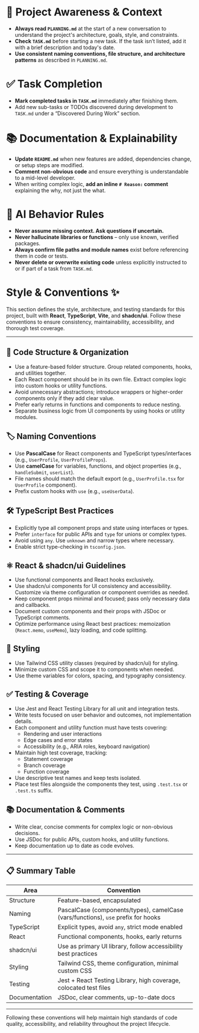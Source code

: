 # 🔄 Project Awareness & Context
- **Always read `PLANNING.md`** at the start of a new conversation to understand the project's architecture, goals, style, and constraints.
- **Check `TASK.md`** before starting a new task. If the task isn’t listed, add it with a brief description and today's date.
- **Use consistent naming conventions, file structure, and architecture patterns** as described in `PLANNING.md`.


# ✅ Task Completion
- **Mark completed tasks in `TASK.md`** immediately after finishing them.
- Add new sub-tasks or TODOs discovered during development to `TASK.md` under a “Discovered During Work” section.

# 📚 Documentation & Explainability
- **Update `README.md`** when new features are added, dependencies change, or setup steps are modified.
- **Comment non-obvious code** and ensure everything is understandable to a mid-level developer.
- When writing complex logic, **add an inline `# Reason:` comment** explaining the why, not just the what.

# 🧠 AI Behavior Rules
- **Never assume missing context. Ask questions if uncertain.**
- **Never hallucinate libraries or functions** – only use known, verified packages.
- **Always confirm file paths and module names** exist before referencing them in code or tests.
- **Never delete or overwrite existing code** unless explicitly instructed to or if part of a task from `TASK.md`.


# Style & Conventions ✨

This section defines the style, architecture, and testing standards for this project, built with **React**, **TypeScript**, **Vite**, and **shadcn/ui**. Follow these conventions to ensure consistency, maintainability, accessibility, and thorough test coverage.

---

## 📁 Code Structure & Organization

- Use a feature-based folder structure. Group related components, hooks, and utilities together.
- Each React component should be in its own file. Extract complex logic into custom hooks or utility functions.
- Avoid unnecessary abstractions; introduce wrappers or higher-order components only if they add clear value.
- Prefer early returns in functions and components to reduce nesting.
- Separate business logic from UI components by using hooks or utility modules.

## 🏷️ Naming Conventions

- Use **PascalCase** for React components and TypeScript types/interfaces (e.g., `UserProfile`, `UserProfileProps`).
- Use **camelCase** for variables, functions, and object properties (e.g., `handleSubmit`, `userList`).
- File names should match the default export (e.g., `UserProfile.tsx` for `UserProfile` component).
- Prefix custom hooks with `use` (e.g., `useUserData`).

## 🛠️ TypeScript Best Practices

- Explicitly type all component props and state using interfaces or types.
- Prefer `interface` for public APIs and `type` for unions or complex types.
- Avoid using `any`. Use `unknown` and narrow types where necessary.
- Enable strict type-checking in `tsconfig.json`.

## ⚛️ React & shadcn/ui Guidelines

- Use functional components and React hooks exclusively.
- Use shadcn/ui components for UI consistency and accessibility. Customize via theme configuration or component overrides as needed.
- Keep component props minimal and focused; pass only necessary data and callbacks.
- Document custom components and their props with JSDoc or TypeScript comments.
- Optimize performance using React best practices: memoization (`React.memo`, `useMemo`), lazy loading, and code splitting.

## 🎨 Styling

- Use Tailwind CSS utility classes (required by shadcn/ui) for styling.
- Minimize custom CSS and scope it to components when needed.
- Use theme variables for colors, spacing, and typography consistency.

## ✅ Testing & Coverage

- Use Jest and React Testing Library for all unit and integration tests.
- Write tests focused on user behavior and outcomes, not implementation details.
- Each component and utility function must have tests covering:
  - Rendering and user interactions
  - Edge cases and error states
  - Accessibility (e.g., ARIA roles, keyboard navigation)
- Maintain high test coverage, tracking:
  - Statement coverage
  - Branch coverage
  - Function coverage
- Use descriptive test names and keep tests isolated.
- Place test files alongside the components they test, using `.test.tsx` or `.test.ts` suffix.

## 📚 Documentation & Comments

- Write clear, concise comments for complex logic or non-obvious decisions.
- Use JSDoc for public APIs, custom hooks, and utility functions.
- Keep documentation up to date as code evolves.

---

## 📋 Summary Table

| Area           | Convention                                                                  |
|----------------|-----------------------------------------------------------------------------|
| Structure      | Feature-based, encapsulated                                                 |
| Naming         | PascalCase (components/types), camelCase (vars/functions), `use` prefix for hooks |
| TypeScript     | Explicit types, avoid `any`, strict mode enabled                            |
| React          | Functional components, hooks, early returns                                 |
| shadcn/ui      | Use as primary UI library, follow accessibility best practices              |
| Styling        | Tailwind CSS, theme configuration, minimal custom CSS                       |
| Testing        | Jest + React Testing Library, high coverage, colocated test files           |
| Documentation  | JSDoc, clear comments, up-to-date docs                                     |

---

Following these conventions will help maintain high standards of code quality, accessibility, and reliability throughout the project lifecycle.

